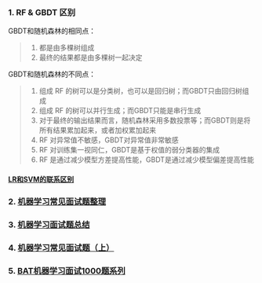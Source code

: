 ### 1. RF & GBDT 区别

GBDT和随机森林的相同点： 

> 1. 都是由多棵树组成 
> 2. 最终的结果都是由多棵树一起决定

GBDT和随机森林的不同点： 

> 1. 组成 RF 的树可以是分类树，也可以是回归树；而GBDT只由回归树组成 
> 2. 组成 RF 的树可以并行生成；而GBDT只能是串行生成 
> 3. 对于最终的输出结果而言，随机森林采用多数投票等；而GBDT则是将所有结果累加起来，或者加权累加起来 
> 4. RF 对异常值不敏感，GBDT对异常值非常敏感 
> 5. RF 对训练集一视同仁，GBDT是基于权值的弱分类器的集成 
> 6. RF 是通过减少模型方差提高性能，GBDT是通过减少模型偏差提高性能

#### [LR和SVM的联系区别](https://zhuanlan.zhihu.com/p/30419036)

### 2. [机器学习常见面试题整理](http://kubicode.me/2015/08/16/Machine%20Learning/Common-Interview/)

### 3. [机器学习面试题总结](https://zhuanlan.zhihu.com/c_129612503)

### 4. [机器学习常见面试题（上）](https://zhuanlan.zhihu.com/p/45091568)

### 5. [BAT机器学习面试1000题系列](https://blog.csdn.net/v_july_v/article/details/78121924)

